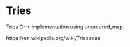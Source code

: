 # Tries
Tries C++ implementation using unordered_map.

<link>https://en.wikipedia.org/wiki/Trieasdsa</link>
